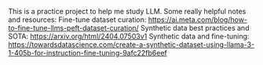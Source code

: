 This is a practice project to help me study LLM.
Some really helpful notes and resources:
  Fine-tune dataset curation: https://ai.meta.com/blog/how-to-fine-tune-llms-peft-dataset-curation/
  Synthetic data best practices and SOTA: https://arxiv.org/html/2404.07503v1
  Synthetic data and fine-tuning: https://towardsdatascience.com/create-a-synthetic-dataset-using-llama-3-1-405b-for-instruction-fine-tuning-9afc22fb6eef
